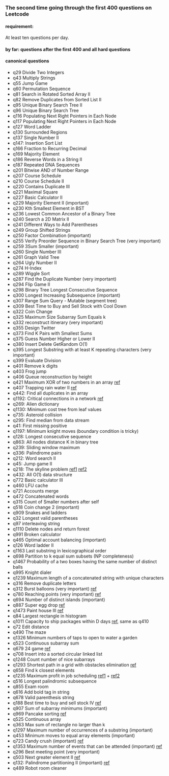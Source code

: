 ### The second time going through the first 400 questions on Leetcode

#### requirement:
At least ten questions per day.

#### by far: questions after the first 400 and all hard questions

#### canonical questions
- q29 Divide Two Integers
- q43 Multiply Strings
- q55 Jump Game
- q60 Permutation Sequence
- q81 Search in Rotated Sorted Array II
- q82 Remove Duplicates from Sorted List II
- q95 Unique Binary Search Tree II
- q96 Unique Binary Search Tree
- q116 Populating Next Right Pointers in Each Node
- q117 Populating Next Right Pointers in Each Node
- q127 Word Ladder
- q130 Surrounded Regions
- q137 Single Number II
- q147: Insertion Sort List
- q166 Fraction to Recurring Decimal
- q169 Majority Element
- q186 Reverse Words in a String II
- q187 Repeated DNA Sequences
- q201 Bitwise AND of Number Range
- q207 Course Schedule
- q210 Course Schedule II
- q220 Contains Duplicate III
- q221 Maximal Square
- q227 Basic Calculator II
- q229 Majority Element II (important)
- q230 Kth Smallest Element in BST
- q236 Lowest Common Ancestor of a Binary Tree
- q240 Search a 2D Matrix II
- q241 Different Ways to Add Parentheses
- q249 Group Shifted Strings
- q250 Factor Combination (important)
- q255 Verify Preorder Sequence in Binary Search Tree (very important)
- q259 3Sum Smaller (important)
- q260 Single Number III
- q261 Graph Valid Tree
- q264 Ugly Number II
- q274 H-Index
- q289 Wiggle Sort
- q287 Find the Duplicate Number (very important)
- q294 Flip Game II
- q298 Binary Tree Longest Consecutive Sequence
- q300 Longest Increasing Subsequence (important)
- q307 Range Sum Query - Mutable (segment tree)
- q309 Best Time to Buy and Sell Stock with Cool Down
- q322 Coin Change
- q325 Maximum Size Subarray Sum Equals k
- q332 reconstruct itinerary (very important)
- q355 Design Twitter
- q373 Find K Pairs with Smallest Sums
- q375 Guess Number Higher or Lower II
- q380 Insert Delete GetRandom O(1)
- q395 Longest Substring with at least K repeating characters (very important)
- q399 Evaluate Division
- q401 Remove k digits
- q403 Frog jump
- q406 Queue reconstruction by height
- q421 Maximum XOR of two numbers in an array [ref](https://www.jianshu.com/p/5575af8edaa1)
- q407 Trapping rain water II [ref](https://segmentfault.com/a/1190000008353447?utm_source=debugrun&utm_medium=referral)
- q442: Find all duplicates in an array
- q1192: Critical connections in a network [ref](https://blog.csdn.net/u013325815/article/details/104572092/)
- q269: Alien dictionary
- q1130: Minimum cost tree from leaf values
- q735: Asteroid collision
- q295: Find median from data stream
- q41: First missing positive
- q1197: Minimum knight moves (boundary condition is tricky)
- q128: Longest consecutive sequence
- q863: All nodes distance K in binary tree
- q239: Sliding window maximum
- q336: Palindrome pairs
- q212: Word search II
- q45: Jump game II
- q218: The skyline problem [ref1](https://www.bilibili.com/video/BV164411r7QC?from=search&seid=16565360332674651145) [ref2](https://www.bilibili.com/video/BV11J411c7KV?from=search&seid=16565360332674651145)
- q432: All O(1) data structure
- q772 Basic calculator III
- q460 LFU cache
- q721 Accounts merge
- q472 Concatenated words
- q315 Count of Smaller numbers after self
- q518 Coin change 2 (important)
- q909 Snakes and ladders
- q32 Longest valid parentheses
- q97 interleaving string
- q1110 Delete nodes and return forest
- q991 Broken calculator
- q465 Optimal account balancing (important)
- q126 Word ladder II
- q1163 Last substring in lexicographical order
- q698 Partition to k equal sum subsets (NP completeness)
- q1467 Probability of a two boxes having the same number of distinct balls
- q995 Knight dialer
- q1239 Maximum length of a concatenated string with unique characters
- q316 Remove duplicate letters
- q312 Burst balloons (very important) [ref](https://www.bilibili.com/video/BV1pa4y147Ue?from=search&seid=16514278881552505007)
- q780 Reaching points (very important) [ref](https://www.youtube.com/watch?v=1E39PiQAGvE)
- q694 Number of distinct islands (important)
- q887 Super egg drop [ref](https://www.cnblogs.com/Phantom01/p/9490508.html)
- q1473 Paint house III [ref](https://leetcode.com/problems/paint-house-iii/discuss/674531/Java-Bottom-Up-Dp)
- q84 Largest rectangle in histogram
- q1011 Capacity to ship packages within D days [ref](https://www.youtube.com/watch?v=-F2ysRiSTvk), same as q410
- q72 Edit distance
- q490 The maze
- q1326 Minimum numbers of taps to open to water a garden
- q523 Continuous subarray sum
- q679 24 game [ref](https://www.bilibili.com/video/BV12J41187Z8?from=search&seid=17321198191975451068)
- q708 Insert into a sorted circular linked list
- q1248 Count number of nice subarrays
- q1293 Shortest path in a grid with obstacles elimination [ref](https://www.bilibili.com/video/BV1KJ411s7qu?from=search&seid=11516308895343339177)
- q658 Find k closest elements
- q1235 Maximum profit in job scheduling [ref1](https://www.youtube.com/watch?v=cr6Ip0J9izc) + [ref2](https://www.youtube.com/watch?v=omnSO-CSFIs)
- q516 Longest palindromic subsequence
- q855 Exam room
- q616 Add bold tag in string
- q678 Valid parenthesis string
- q188 Best time to buy and sell stock IV [ref](https://www.bilibili.com/video/BV15E411f7DR?from=search&seid=15615403893210032406)
- q907 Sum of subarray minimums (important)
- q969 Pancake sorting [ref](https://leetcode.com/problems/pancake-sorting/discuss/214213/JavaC%2B%2BPython-Straight-Forward)
- q525 Continuous array
- q363 Max sum of rectangle no larger than k
- q1297 Maximum number of occurrences of a substring (important)
- q453 Minimum moves to equal array elements (important)
- q723 Candy crush (important) [ref](https://leetcode.com/problems/candy-crush/discuss/178366/Another-Java-Solution)
- q1353 Maximum number of events that can be attended (important) [ref](https://leetcode.com/problems/maximum-number-of-events-that-can-be-attended/discuss/510263/JavaC%2B%2BPython-Priority-Queue)
- q296 Best meeting point (very important)
- q503 Next greater element II [ref](https://leetcode.com/problems/next-greater-element-ii/discuss/98270/JavaC%2B%2BPython-Loop-Twice)
- q132: Palindrome partitioning II (important) [ref](https://www.bilibili.com/video/BV1NJ411v7k9?from=search&seid=17196022073775733924)
- q489 Robot room cleaner